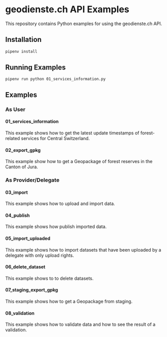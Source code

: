 # geodienste.ch API Examples

This repository contains Python examples for using the geodienste.ch API.

## Installation

```bash
pipenv install
```

## Running Examples

```
pipenv run python 01_services_information.py
```

## Examples

### As User

#### 01_services_information

This example shows how to get the latest update timestamps of forest-related services for Central Switzerland.

#### 02_export_gpkg

This example show how to get a Geopackage of forest reserves in the Canton of Jura.

### As Provider/Delegate

#### 03_import

This example shows how to upload and import data.

#### 04_publish

This example shows how publish imported data.

#### 05_import_uploaded

This example shows how to import datasets that have been uploaded by a delegate with only upload rights.

#### 06_delete_dataset

This example shows to to delete datasets.

#### 07_staging_export_gpkg

This example shows how to get a Geopackage from staging.

#### 08_validation

This example shows how to validate data and how to see the result of a validation.